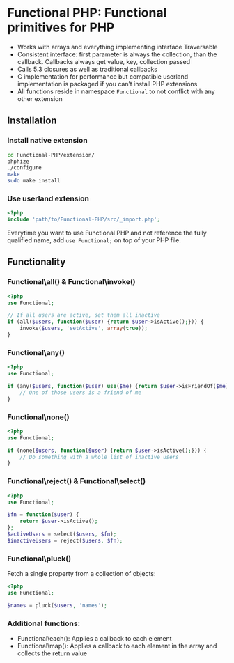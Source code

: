 # Functional PHP: Functional primitives for PHP

  - Works with arrays and everything implementing interface Traversable
  - Consistent interface: first parameter is always the collection, than the callback. Callbacks always get value, key,
    collection passed
  - Calls 5.3 closures as well as traditional callbacks
  - C implementation for performance but compatible userland implementation is packaged if you can’t install PHP
    extensions
  - All functions reside in namespace `Functional` to not conflict with any other extension

## Installation

### Install native extension
```bash
cd Functional-PHP/extension/
phphize
./configure
make
sudo make install
```

### Use userland extension
```php
<?php
include 'path/to/Functional-PHP/src/_import.php';
```

Everytime you want to use Functional PHP and not reference the fully qualified name, add `use Functional;` on top of
your PHP file.


## Functionality
### Functional\all() & Functional\invoke()
```php
<?php
use Functional;

// If all users are active, set them all inactive
if (all($users, function($user) {return $user->isActive();})) {
    invoke($users, 'setActive', array(true));
}
```


### Functional\any()
```php
<?php
use Functional;

if (any($users, function($user) use($me) {return $user->isFriendOf($me);})) {
    // One of those users is a friend of me
}
```


### Functional\none()
```php
<?php
use Functional;

if (none($users, function($user) {return $user->isActive();})) {
    // Do something with a whole list of inactive users
}
```


### Functional\reject() & Functional\select()
```php
<?php
use Functional;

$fn = function($user) {
    return $user->isActive();
};
$activeUsers = select($users, $fn);
$inactiveUsers = reject($users, $fn);
```


### Functional\pluck()
Fetch a single property from a collection of objects:

```php
<?php
use Functional;

$names = pluck($users, 'names');
```


### Additional functions:

 - Functional\each(): Applies a callback to each element
 - Functional\map(): Applies a callback to each element in the array and collects the return value
